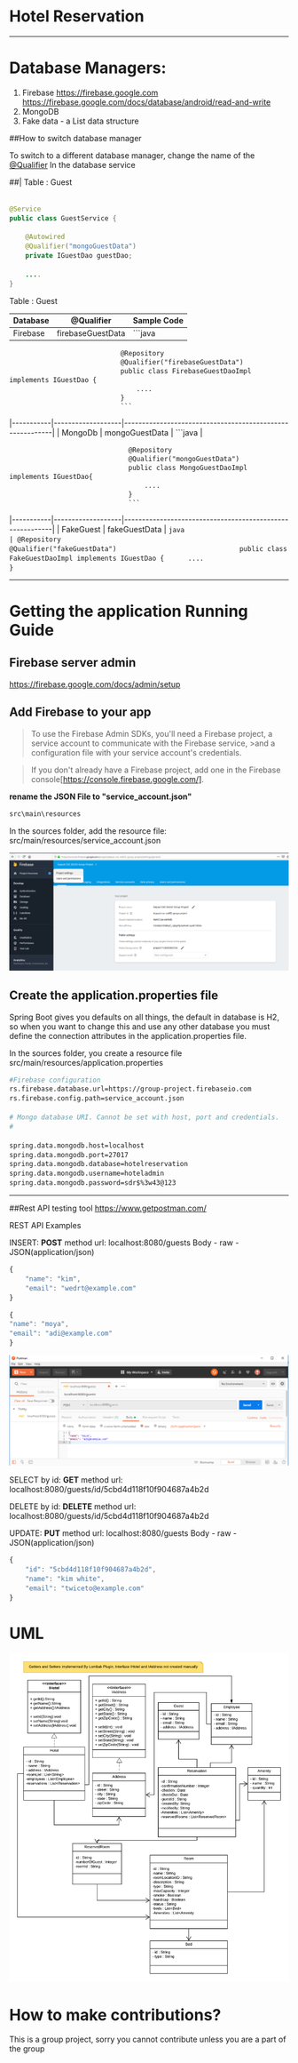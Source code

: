 # Hotel Reservation




*****
# Database Managers:

 1. Firebase
	  https://firebase.google.com
	  https://firebase.google.com/docs/database/android/read-and-write
 2. MongoDB
 3. Fake data - a List data structure

##How to switch database manager

To switch to a different database manager, change the name of the  [@Qualifier](https://www.logicbig.com/tutorials/spring-framework/spring-core/inject-bean-by-name.html)
In the database service


##| Table : Guest  
```java

@Service
public class GuestService {

    @Autowired
    @Qualifier("mongoGuestData")
    private IGuestDao guestDao;

    ....
}
```
Table : Guest  


| Database  | @Qualifier        | Sample Code                                              |
|-----------|-------------------|----------------------------------------------------------|
| Firebase  | firebaseGuestData | ```java                                                  |
                                @Repository                                              
                                @Qualifier("firebaseGuestData")                          
                                public class FirebaseGuestDaoImpl implements IGuestDao { 
                                    ....                                                 
                                }                                                        
                                ```                                                      
|-----------|-------------------|----------------------------------------------------------|
| MongoDb   | mongoGuestData    | ```java                                                  |
                                                                                           
                                  @Repository                                              
                                  @Qualifier("mongoGuestData")                             
                                  public class MongoGuestDaoImpl implements IGuestDao{     
                                      ....                                                 
                                  }                                                        
                                  ```                                                      
|-----------|-------------------|----------------------------------------------------------|
| FakeGuest | fakeGuestData     | ```java                                                  |
                                  @Repository                                              
                                  @Qualifier("fakeGuestData")                              
                                  public class FakeGuestDaoImpl implements IGuestDao {     
                                      ....                                                 
                                  }                                                        
                                  ```                                                      




*****
# Getting the application Running Guide


## Firebase server admin

https://firebase.google.com/docs/admin/setup

## Add Firebase to your app

>To use the Firebase Admin SDKs, you'll need a Firebase project, a service account to communicate with the Firebase service, >and a configuration file with your service account's credentials. 

>If you don't already have a Firebase project, add one in the Firebase console[https://console.firebase.google.com/]. 
>

**rename the JSON File to "service_account.json"**

```sh
src\main\resources
```

In the sources folder, add the resource file:  src/main/resources/service_account.json


![firebase project settings](fireabase_project_setting.png)



## Create the **application.properties file**

Spring Boot gives you defaults on all things, the default in database is H2, so when you want to change this and use any other database you must define the connection attributes in the application.properties file.

In the sources folder, you create a resource file src/main/resources/application.properties

```sh
#Firebase configuration
rs.firebase.database.url=https://group-project.firebaseio.com
rs.firebase.config.path=service_account.json

# Mongo database URI. Cannot be set with host, port and credentials.
# 

spring.data.mongodb.host=localhost 
spring.data.mongodb.port=27017   
spring.data.mongodb.database=hotelreservation
spring.data.mongodb.username=hoteladmin
spring.data.mongodb.password=sdr$%3w43@123
```

*****


##Rest API testing tool
https://www.getpostman.com/


REST API Examples

INSERT: **POST** method
url:  localhost:8080/guests 
Body - raw - JSON(application/json)

```javascript
{
    "name": "kim",
    "email": "wedrt@example.com"
}
```

```javascript
{
"name": "moya",
"email": "adi@example.com"
}
```
![postMan Insert Data](postman_insert_data.png)

SELECT by id: **GET** method
url:  localhost:8080/guests/id/5cbd4d118f10f904687a4b2d

DELETE by id: **DELETE** method
url:  localhost:8080/guests/id/5cbd4d118f10f904687a4b2d


UPDATE: **PUT** method
url:  localhost:8080/guests 
Body - raw - JSON(application/json)

```javascript
{
    "id": "5cbd4d118f10f904687a4b2d",
    "name": "kim white",
    "email": "twiceto@example.com"
}
```

# UML
![Project UML](img/Se452-UML_class_diagram.png)


# How to make contributions?
This is a group project, sorry you cannot contribute unless you are a part of the group